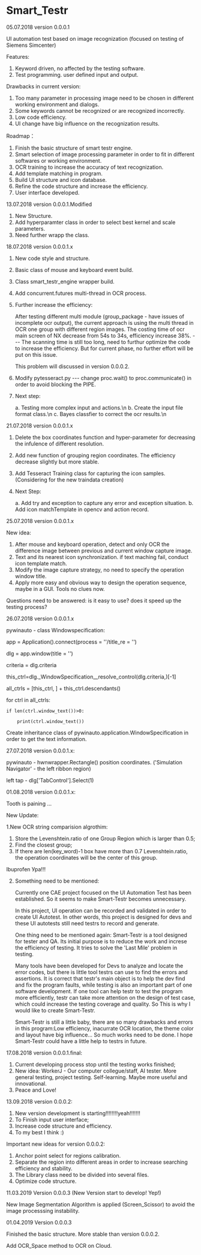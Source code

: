 # Smart_Testr

05.07.2018 version 0.0.0.1

UI automation test based on image recognization (focused on testing of Siemens Simcenter)

Features:
1. Keyword driven, no affected by the testing software.
2. Test programming. user defined input and output.

Drawbacks in current version:
1. Too many parameter in processing image need to be chosen in different working environment and dialogs.
2. Some keywords cannot be recognized or are recognized incorrectly.
3. Low code efficiency.
4. UI change have big influence on the recognization results.

Roadmap：
1. Finish the basic structure of smart testr engine. 
2. Smart selection of image processing parameter in order to fit in different softwares or working environment.
3. OCR training to increase the accuracy of text recognization.
4. Add template matching in program.
5. Build UI structure and icon database.
6. Refine the code structure and increase the efficiency.
7. User interface developed.

13.07.2018 version 0.0.0.1.Modified

1. New Structure.
2. Add hyperparamter class in order to select best kernel and scale parameters.
3. Need further wrapp the class.

18.07.2018 version 0.0.0.1.x

1. New code style and structure.
2. Basic class of mouse and keyboard event build.
2. Class smart_testr_engine wrapper build.
3. Add concurrent.futures multi-thread in OCR process.
4. Further increase the efficiency:
   
   After testing different multi module (group_package - have issues of incomplete ocr output), 
   the current approach is using the multi thread in OCR one group with different region images. The costing time of ocr main screen of    NX decrease from 54s to 34s, efficiency increase 38%. --- The scanning time is still too long, need to furthur optimize the code to      increase the efficiency. But for current phase, no further effort will be put on this issue. 
   
   This problem will discussed in version 0.0.0.2.
  
 5. Modify pytesseract.py --- change proc.wait() to proc.communicate() in order to avoid blocking the PIPE.
 
 6. Next step:
    
    a. Testing more complex input and actions.\n
    b. Create the input file format class.\n
    c. Bayes classfier to correct the ocr results.\n
    
21.07.2018 version 0.0.0.1.x

1. Delete the box coordinates function and hyper-parameter for decreasing the infulence of different resolution.
2. Add new function of grouping region coordinates. The efficiency decrease slightly but more stable.
3. Add Tesseract Training class for capturing the icon samples. (Considering for the new traindata creation)

4. Next Step:

    a. Add try and exception to capture any error and exception situation.
    b. Add icon matchTemplate in opencv and action record.
    
25.07.2018 version 0.0.0.1.x

New idea:

1. After mouse and keyboard operation, detect and only OCR the difference image between previous and current window capture image.
2. Text and its nearest icon synchronization. if text maching fail, conduct icon template match.
3. Modify the image capture strategy, no need to specify the operation window title.
4. Apply more easy and obvious way to design the operation sequence, maybe in a GUI. Tools no clues now.

Questions need to be answered: is it easy to use? does it speed up the testing process?
    
26.07.2018 version 0.0.0.1.x

pywinauto - class Windowspecification: 

app =  Application().connect(process = ''/title_re = '')

dlg = app.window(title = '')

criteria = dlg.criteria

this_ctrl=dlg._WindowSpecification__resolve_control(dlg.criteria,)[-1]

all_ctrls = [this_ctrl, ] + this_ctrl.descendants()

for ctrl in all_ctrls:
    
    if len(ctrl.window_text())>0:
    
        print(ctrl.window_text())

Create inheritance class of pywinauto.application.WindowSpecification in order to get the text information.


27.07.2018 version 0.0.0.1.x:

pywinauto - hwnwrapper.Rectangle() position coordinates. ('Simulation Navigator' - the left ribbon region)

left tap - dlg['TabControl'].Select(1)

01.08.2018 version 0.0.0.1.x:

Tooth is paining ...

New Update:

1.New OCR string comparision algrothim:
   
   1. Store the Levenshtein.ratio of one Group Region which is larger than 0.5;
   2. Find the closest group;
   3. If there are len(key_word)-1 box have more than 0.7 Levenshtein.ratio, the operation coordinates will be the center of this group.

Ibuprofen Ура!!!

2. Something need to be mentioned:

   Currently one CAE project focused on the UI Automation Test has been established. So it seems to make Smart-Testr becomes unnecessary. 
   
   In this project, UI operation can be recorded and validated in order to create UI Autotest. In other words, this project is designed for devs and these UI autotests still need testrs to record and generate.
   
   One thing need to be mentioned again: Smart-Testr is a tool designed for tester and QA. Its initial purpose is to reduce the work and increse the efficiency of testing. It tries to solve the 'Last Mile' problem in testing.
   
   Many tools have been developed for Devs to analyze and locate the error codes, but there is little tool testrs can use to find the errors and assertions. It is correct that testr's main object is to help the dev find and fix the program faults, while testing is also an important part of one software development. If one tool can help testr to test the program more efficiently, testr can take more attention on the design of test case, which could increase the testing coverage and quality. So This is why I would like to create Smart-Testr.
   
   Smart-Testr is still a little baby, there are so many drawbacks and errors in this program:Low efficiency, inacurrate OCR location, the theme color and layout have big influence... So much works need to be done. I hope Smart-Testr could have a little help to testrs in future.
   
17.08.2018 version 0.0.0.1.final:

1. Current developing process stop until the testing works finished;
2. New idea: WorkerJ - Our computer collegue/staff, AI tester. More general testing, project testing. Self-learning. Maybe more useful and innovational.
3. Peace and Love!
   
 13.09.2018 version 0.0.0.2:

1. New version development is starting!!!!!!!!yeah!!!!!!!
2. To Finish input user interface;
3. Increase code structure and efficiency.
4. To my best I think :)  

Important new ideas for version 0.0.0.2:
1. Anchor point select for regions calibration. 
2. Separate the region into different areas in order to increase searching efficiency and stability.
3. The Library class need to be divided into several files.
4. Optimize code structure.
   

11.03.2019 Version 0.0.0.3 (New Version start to develop! Yep!)

New Image Segmentation Algorithm is applied (Screen_Scissor) to avoid the image processsing instability.

01.04.2019 Version 0.0.0.3

Finished the basic structure. More stable than version 0.0.0.2.

Add OCR_Space method to OCR on Cloud.
